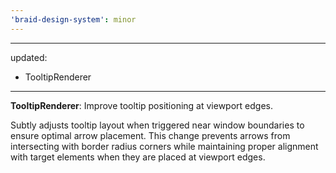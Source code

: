```yaml
---
'braid-design-system': minor
---
```


---
updated:
  - TooltipRenderer
---

**TooltipRenderer**: Improve tooltip positioning at viewport edges.

Subtly adjusts tooltip layout when triggered near window boundaries to ensure optimal arrow placement.
This change prevents arrows from intersecting with border radius corners while maintaining proper alignment with target elements when they are placed at viewport edges.

